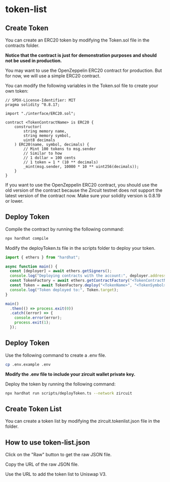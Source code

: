 # token-list

## Create Token

You can create an ERC20 token by modifying the Token.sol file in the contracts folder.

**Notice that the contract is just for demonstration purposes and should not be used in production.**

You may want to use the OpenZeppelin ERC20 contract for production. But for now, we will use a simple ERC20 contract.

You can modify the following variables in the Token.sol file to create your own token:

```solidity
// SPDX-License-Identifier: MIT
pragma solidity ^0.8.17;

import "./interface/ERC20.sol";

contract <TokenContractName> is ERC20 {
    constructor(
        string memory name,
        string memory symbol,
        uint8 decimals
    ) ERC20(name, symbol, decimals) {
        // Mint 100 tokens to msg.sender
        // Similar to how
        // 1 dollar = 100 cents
        // 1 token = 1 * (10 ** decimals)
        _mint(msg.sender, 10000 * 10 ** uint256(decimals));
    }
}
```

If you want to use the OpenZeppelin ERC20 contract, you should use the old version of the contract because the Zircuit testnet does not support the latest version of the contract now. Make sure your solidity version is 0.8.19 or lower.

## Deploy Token

Compile the contract by running the following command:

```bash
npx hardhat compile
```

Modify the deployToken.ts file in the scripts folder to deploy your token.

```typescript
import { ethers } from "hardhat";

async function main() {
  const [deployer] = await ethers.getSigners();
  console.log("Deploying contracts with the account:", deployer.address);
  const TokenFactory = await ethers.getContractFactory("<TokenContractName>");
  const Token = await TokenFactory.deploy("<TokenName>", "<TokenSymbol>", <TokenDecimals>);
  console.log("Token deployed to:", Token.target);
}

main()
  .then(() => process.exit(0))
  .catch((error) => {
    console.error(error);
    process.exit(1);
  });

```

## Deploy Token

Use the following command to create a .env file.

```bash
cp .env.example .env
```

**Modify the .env file to include your zircuit wallet private key.**

Deploy the token by running the following command:

```bash
npx hardhat run scripts/deployToken.ts --network zircuit
```

## Create Token List

You can create a token list by modifying the zircuit.tokenlist.json file in the folder.

## How to use token-list.json

Click on the "Raw" button to get the raw JSON file.

Copy the URL of the raw JSON file.

Use the URL to add the token list to Uniswap V3.
